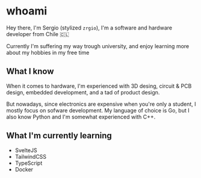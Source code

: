 # whoami

Hey there, I'm Sergio (stylized `zrgio`), I'm a software and hardware developer from Chile :chile:

Currently I'm suffering my way trough university, and enjoy learning more about my hobbies in my free time

## What I know

When it comes to hardware, I'm experienced with 3D desing, circuit & PCB design, embedded development, and a tad of product design.

But nowadays, since electronics are expensive when you're only a student, I mostly focus on sofware development. My language of choice is Go, but I also know Python and I'm somewhat experienced with C++.

## What I'm currently learning

- SvelteJS
- TailwindCSS
- TypeScript
- Docker
